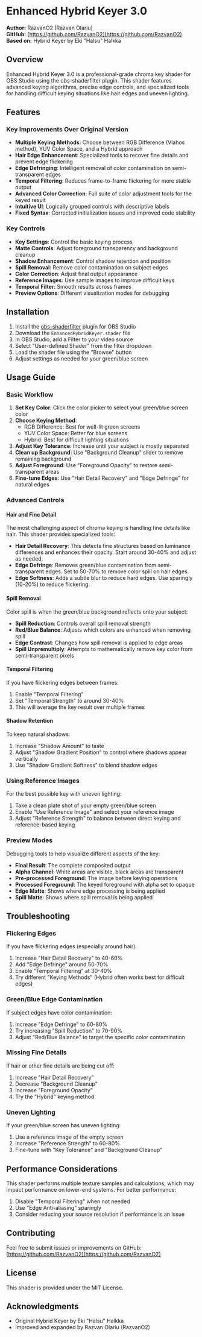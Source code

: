 # Enhanced Hybrid Keyer 3.0

**Author:** RazvanO2 (Razvan Olariu)  
**GitHub:** [https://github.com/RazvanO2](https://github.com/RazvanO2)  
**Based on:** Hybrid Keyer by Eki "Halsu" Halkka  

## Overview

Enhanced Hybrid Keyer 3.0 is a professional-grade chroma key shader for OBS Studio using the obs-shaderfilter plugin. This shader features advanced keying algorithms, precise edge controls, and specialized tools for handling difficult keying situations like hair edges and uneven lighting.

## Features

### Key Improvements Over Original Version

- **Multiple Keying Methods**: Choose between RGB Difference (Vlahos method), YUV Color Space, and a Hybrid approach
- **Hair Edge Enhancement**: Specialized tools to recover fine details and prevent edge flickering
- **Edge Defringing**: Intelligent removal of color contamination on semi-transparent edges
- **Temporal Filtering**: Reduces frame-to-frame flickering for more stable output
- **Advanced Color Correction**: Full suite of color adjustment tools for the keyed result
- **Intuitive UI**: Logically grouped controls with descriptive labels
- **Fixed Syntax**: Corrected initialization issues and improved code stability

### Key Controls

- **Key Settings**: Control the basic keying process
- **Matte Controls**: Adjust foreground transparency and background cleanup
- **Shadow Enhancement**: Control shadow retention and position
- **Spill Removal**: Remove color contamination on subject edges
- **Color Correction**: Adjust final output appearance
- **Reference Images**: Use sample images to improve difficult keys
- **Temporal Filter**: Smooth results across frames
- **Preview Options**: Different visualization modes for debugging

## Installation

1. Install the [obs-shaderfilter](https://github.com/exeldro/obs-shaderfilter) plugin for OBS Studio
2. Download the `EnhancedHybridKeyer.shader` file
3. In OBS Studio, add a Filter to your video source
4. Select "User-defined Shader" from the filter dropdown
5. Load the shader file using the "Browse" button
6. Adjust settings as needed for your green/blue screen

## Usage Guide

### Basic Workflow

1. **Set Key Color**: Click the color picker to select your green/blue screen color
2. **Choose Keying Method**:
   - RGB Difference: Best for well-lit green screens
   - YUV Color Space: Better for blue screens
   - Hybrid: Best for difficult lighting situations
3. **Adjust Key Tolerance**: Increase until your subject is mostly separated
4. **Clean up Background**: Use "Background Cleanup" slider to remove remaining background
5. **Adjust Foreground**: Use "Foreground Opacity" to restore semi-transparent areas
6. **Fine-tune Edges**: Use "Hair Detail Recovery" and "Edge Defringe" for natural edges

### Advanced Controls

#### Hair and Fine Detail

The most challenging aspect of chroma keying is handling fine details like hair. This shader provides specialized tools:

- **Hair Detail Recovery**: This detects fine structures based on luminance differences and enhances their opacity. Start around 30-40% and adjust as needed.
- **Edge Defringe**: Removes green/blue contamination from semi-transparent edges. Set to 50-70% to remove color spill on hair edges.
- **Edge Softness**: Adds a subtle blur to reduce hard edges. Use sparingly (10-20%) to reduce flickering.

#### Spill Removal

Color spill is when the green/blue background reflects onto your subject:

- **Spill Reduction**: Controls overall spill removal strength
- **Red/Blue Balance**: Adjusts which colors are enhanced when removing spill
- **Edge Contrast**: Changes how spill removal is applied to edge areas
- **Spill Unpremultiply**: Attempts to mathematically remove key color from semi-transparent pixels

#### Temporal Filtering

If you have flickering edges between frames:

1. Enable "Temporal Filtering"
2. Set "Temporal Strength" to around 30-40%
3. This will average the key result over multiple frames

#### Shadow Retention

To keep natural shadows:

1. Increase "Shadow Amount" to taste
2. Adjust "Shadow Gradient Position" to control where shadows appear vertically
3. Use "Shadow Gradient Softness" to blend shadow edges

### Using Reference Images

For the best possible key with uneven lighting:

1. Take a clean plate shot of your empty green/blue screen
2. Enable "Use Reference Image" and select your reference image
3. Adjust "Reference Strength" to balance between direct keying and reference-based keying

### Preview Modes

Debugging tools to help visualize different aspects of the key:

- **Final Result**: The complete composited output
- **Alpha Channel**: White areas are visible, black areas are transparent
- **Pre-processed Foreground**: The image before keying operations
- **Processed Foreground**: The keyed foreground with alpha set to opaque
- **Edge Matte**: Shows where edge processing is being applied
- **Spill Matte**: Shows where spill removal is being applied

## Troubleshooting

### Flickering Edges

If you have flickering edges (especially around hair):

1. Increase "Hair Detail Recovery" to 40-60%
2. Add "Edge Defringe" around 50-70%
3. Enable "Temporal Filtering" at 30-40%
4. Try different "Keying Methods" (Hybrid often works best for difficult edges)

### Green/Blue Edge Contamination

If subject edges have color contamination:

1. Increase "Edge Defringe" to 60-80%
2. Try increasing "Spill Reduction" to 70-90%
3. Adjust "Red/Blue Balance" to target the specific color contamination

### Missing Fine Details

If hair or other fine details are being cut off:

1. Increase "Hair Detail Recovery"
2. Decrease "Background Cleanup"
3. Increase "Foreground Opacity"
4. Try the "Hybrid" keying method

### Uneven Lighting

If your green/blue screen has uneven lighting:

1. Use a reference image of the empty screen
2. Increase "Reference Strength" to 60-80%
3. Fine-tune with "Key Tolerance" and "Background Cleanup"

## Performance Considerations

This shader performs multiple texture samples and calculations, which may impact performance on lower-end systems. For better performance:

1. Disable "Temporal Filtering" when not needed
2. Use "Edge Anti-aliasing" sparingly
3. Consider reducing your source resolution if performance is an issue

## Contributing

Feel free to submit issues or improvements on GitHub: [https://github.com/RazvanO2](https://github.com/RazvanO2)

## License

This shader is provided under the MIT License.

## Acknowledgments

- Original Hybrid Keyer by Eki "Halsu" Halkka
- Improved and expanded by Razvan Olariu (RazvanO2)
